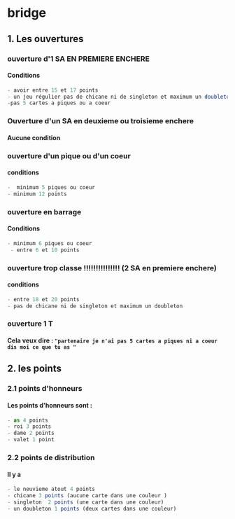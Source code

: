 # bridge
##  1. Les ouvertures
### ouverture d'1 SA EN PREMIERE ENCHERE
#### Conditions
````js
- avoir entre 15 et 17 points 
- un jeu régulier pas de chicane ni de singleton et maximum un doubleton(voir les points pour explications)
-pas 5 cartes a piques ou a coeur
````
### Ouverture d'un  SA en deuxieme ou troisieme enchere
#### Aucune condition
### ouverture d'un pique ou d'un coeur
#### conditions 
````js
-  minimum 5 piques ou coeur
- minimum 12 points
````
### ouverture en barrage
#### Conditions

````js
- minimum 6 piques ou coeur
 - entre 6 et 10 points
 ````
### ouverture trop classe !!!!!!!!!!!!!!! (2 SA en premiere enchere)
#### conditions
````js
- entre 18 et 20 points
- pas de chicane ni de singleton et maximum un doubleton
````
### ouverture 1 T
#### Cela veux dire : ``` "partenaire je n'ai pas 5 cartes a piques ni a coeur dis moi ce que tu as " ```
## 2. les points 
### 2.1 points d'honneurs 
#### Les points d'honneurs sont :
````js
- as 4 points
- roi 3 points
- dame 2 points 
- valet 1 point 
````
### 2.2 points de distribution
#### Il y a
````js
- le neuvieme atout 4 points
- chicane 3 points (aucune carte dans une couleur )
- singleton  2 points (une carte dans une couleur)
- un doubleton 1 points (deux cartes dans une couleur)
````
 
